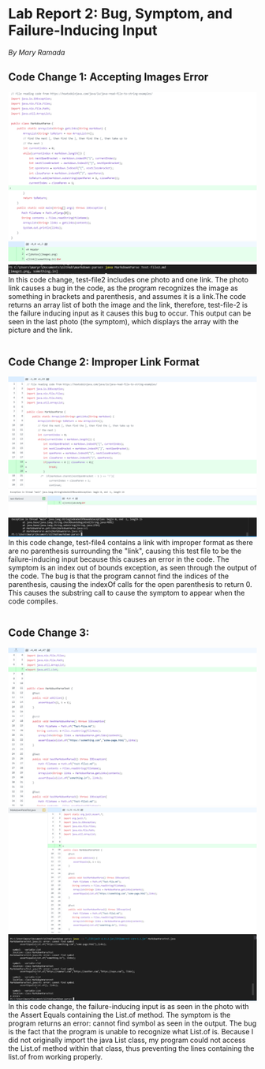 # Lab Report 2: Bug, Symptom, and Failure-Inducing Input
*By Mary Ramada*

## Code Change 1: Accepting Images Error  
![Image](AIME1.PNG) 
![Image](AIME2.PNG)
![Image](AIME3.PNG)
In this code change, test-file2 includes one photo and one link. The photo link causes a bug in the code, as the program recognizes the image as something in brackets and parenthesis, and assumes it is a link.The code returns an array list of both the image and the link, therefore, test-file-2 is the failure inducing input as it causes this bug to occur. This output can be seen in the last photo (the symptom), which displays the array with the picture and the link. 
```
```
## Code Change 2: Improper Link Format
![Image](impLink1.PNG)
![Image](impLink2.PNG)
![Image](impLink3.PNG)
In this code change, test-file4 contains a link with improper format as there are no parenthesis surrounding the "link", causing this test file to be the failure-inducing input because this causes an error in the code. The symptom is an index out of bounds exception, as seen through the output of the code. The bug is that the program cannot find the indices of the parenthesis, causing the indexOf calls for the open parenthesis to return 0. This causes the substring call to cause the symptom to appear when the code compiles. 
```
```
## Code Change 3: 
![Image](LE1.PNG)
![Image](LE2.PNG)
![Image](LE3.PNG)
In this code change, the failure-inducing input is as seen in the photo with the Assert Equals containing the List.of method. The symptom is the program returns an error: cannot find symbol as seen in the output. The bug is the fact that the program is unable to recognize what List.of is. Because I did not originally import the java List class, my program could not access the List.of method within that class, thus preventing the lines containing the list.of from working properly. 
